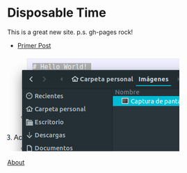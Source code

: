 # Disposable Time

This is a great new site.
p.s. gh-pages rock!

* [Primer Post](2018-08-02-primerintendo.md)

![pantallazo](imagen.png)

[About](about.md)

